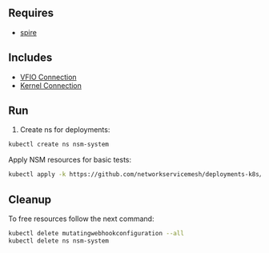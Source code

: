 ## Requires

- [spire](../spire)

## Includes

- [VFIO Connection](../use-cases/Vfio2Noop)
- [Kernel Connection](../use-cases/SriovKernel2Noop)

## Run

1. Create ns for deployments:
```bash
kubectl create ns nsm-system
```

Apply NSM resources for basic tests:
```bash
kubectl apply -k https://github.com/networkservicemesh/deployments-k8s/examples/sriov?ref=e00bf931f7bdb6730cabba88d4c91f454c84425e
```

## Cleanup

To free resources follow the next command:
```bash
kubectl delete mutatingwebhookconfiguration --all
kubectl delete ns nsm-system
```
